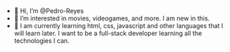 - 👋 Hi, I’m @Pedro-Reyes
- 👀 I’m interested in movies, videogames, and more. I am new in this.
- 🌱 I am currently learning html, css, javascript and other languages that I will learn later. I want to be a full-stack developer learning all the technologies I can.


<!---
Pedro-Reyes/Pedro-Reyes is a ✨ special ✨ repository because its `README.md` (this file) appears on your GitHub profile.
You can click the Preview link to take a look at your changes.
--->
